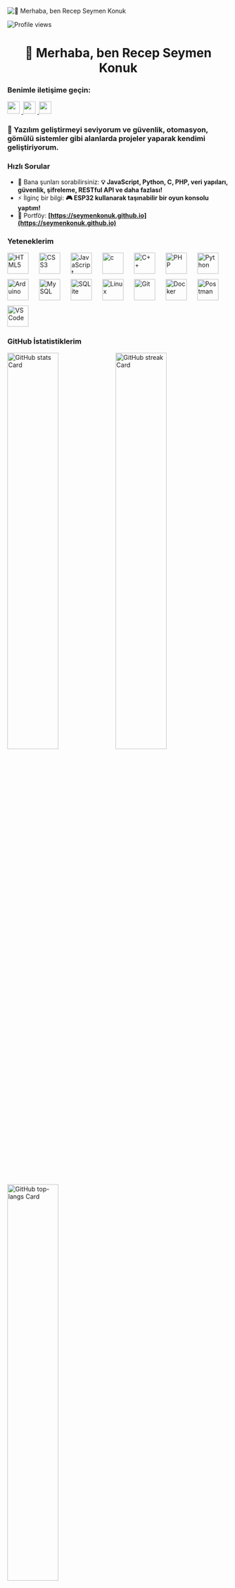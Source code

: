 ![👋 Merhaba, ben Recep Seymen Konuk](https://user-images.githubusercontent.com/10498744/210012254-234538ff-d198-48aa-8964-37e6fd45d227.gif)

![Profile views](https://komarev.com/ghpvc/?username=seymenkonuk&label=Profile%20views&color=0e75b6&style=flat)

<div id="toc">
  <ul align="center" style="list-style: none">
    <summary>
      <h1>
        👋 Merhaba, ben Recep Seymen Konuk
      </h1>
    </summary>
  </ul>
</div>

**<h3 align="left">Benimle iletişime geçin:</h3>** 

<p align="left">
    <a href="https://github.com/seymenkonuk" target="_blank">
        <img src="https://img.shields.io/badge/GitHub-100000?logo=github&logoColor=white" height="28" style="margin-right: 4px">
    </a>
    <a href="https://www.linkedin.com/in/recepseymenkonuk" target="_blank">
        <img src="https://img.shields.io/badge/LinkedIn-0077B5?logo=linkedin&logoColor=white" height="28" style="margin-right: 4px">
    </a>
    <a href="mailto:konukrecepseymen@gmail.com" target="_blank">
        <img src="https://img.shields.io/badge/Gmail-D14836?style=for-the-badge&logo=gmail&logoColor=white" height="28" style="margin-right: 4px">
    </a>
</p>


**<h3 align="left">🚀 Yazılım geliştirmeyi seviyorum ve güvenlik, otomasyon, gömülü sistemler gibi alanlarda projeler yaparak kendimi geliştiriyorum.</h3>**

**<h3 align="left">Hızlı Sorular</h3>**

- 💬 Bana şunları sorabilirsiniz: **💡 JavaScript, Python, C, PHP, veri yapıları, güvenlik, şifreleme, RESTful API ve daha fazlası!**
- ⚡ İlginç bir bilgi: **🎮 ESP32 kullanarak taşınabilir bir oyun konsolu yaptım!**
- 📂 Portföy: **[https://seymenkonuk.github.io](https://seymenkonuk.github.io)**

**<h3 align="left">Yeteneklerim</h3>**

<div style="display: flex; flex-wrap: wrap; gap: 12px; justify-content: left;">
    <img src="https://cdn.jsdelivr.net/gh/devicons/devicon/icons/html5/html5-original.svg" height="48" alt="HTML5" style="margin-right: 12px"/>
    <img src="https://cdn.jsdelivr.net/gh/devicons/devicon/icons/css3/css3-original.svg" height="48" alt="CSS3" style="margin-right: 12px"/>
    <img src="https://cdn.jsdelivr.net/gh/devicons/devicon/icons/javascript/javascript-original.svg" height="48" alt="JavaScript" style="margin-right: 12px"/>
    <img src="https://cdn.jsdelivr.net/gh/devicons/devicon/icons/c/c-original.svg" height="48" alt="c" style="margin-right: 12px"/>
    <img src="https://cdn.jsdelivr.net/gh/devicons/devicon/icons/cplusplus/cplusplus-original.svg" height="48" alt="C++" style="margin-right: 12px"/>
    <img src="https://cdn.jsdelivr.net/gh/devicons/devicon/icons/php/php-original.svg" height="48" alt="PHP" style="margin-right: 12px"/>
    <img src="https://cdn.jsdelivr.net/gh/devicons/devicon/icons/python/python-original.svg" height="48" alt="Python" style="margin-right: 12px"/>
    <img src="https://cdn.jsdelivr.net/gh/devicons/devicon/icons/arduino/arduino-original-wordmark.svg" height="48" alt="Arduino" style="margin-right: 12px"/>
    <img src="https://cdn.jsdelivr.net/gh/devicons/devicon@latest/icons/mysql/mysql-original-wordmark.svg" height="48" alt="MySQL" style="margin-right: 12px"/>
    <img src="https://cdn.jsdelivr.net/gh/devicons/devicon@latest/icons/sqlite/sqlite-original-wordmark.svg" height="48" alt="SQLite" style="margin-right: 12px"/>
    <img src="https://cdn.jsdelivr.net/gh/devicons/devicon/icons/linux/linux-original.svg" height="48" alt="Linux" style="margin-right: 12px"/>
    <img src="https://cdn.jsdelivr.net/gh/devicons/devicon/icons/git/git-original.svg" height="48" alt="Git" style="margin-right: 12px"/>
    <img src="https://cdn.jsdelivr.net/gh/devicons/devicon@latest/icons/docker/docker-original-wordmark.svg" height="48" alt="Docker" style="margin-right: 12px"/>
    <img src="https://cdn.jsdelivr.net/gh/devicons/devicon@latest/icons/postman/postman-original.svg" height="48" alt="Postman" style="margin-right: 12px"/>
    <img src="https://cdn.jsdelivr.net/gh/devicons/devicon@latest/icons/vscode/vscode-original.svg" height="48" alt="VSCode" style="margin-right: 12px"/>
</div>

**<h3 align="left">GitHub İstatistiklerim</h3>**

<p align="left">
  <img width="48%" src="https://github-readme-stats.vercel.app/api?username=seymenkonuk&theme=react&hide_title=false&hide_rank=false&show_icons=false&include_all_commits=false&count_private=true&line_height=23&rank_icon=github" alt="GitHub stats Card" />
  <img width="48%" src="https://streak-stats.demolab.com/?user=seymenkonuk&theme=react&hide_border=false&date_format=M+j%5B%2C+Y%5D&mode=daily&hide_total_contributions=false&hide_current_streak=false&hide_longest_streak=false&card_height=200" alt="GitHub streak Card" />
</p>

<p align="left">
  <img width="48%" src="https://github-readme-stats.vercel.app/api/top-langs?username=seymenkonuk&theme=react&hide_title=false&layout=compact&langs_count=6&hide_progress=false&card_width=400" alt="GitHub top-langs Card" />
</p>
